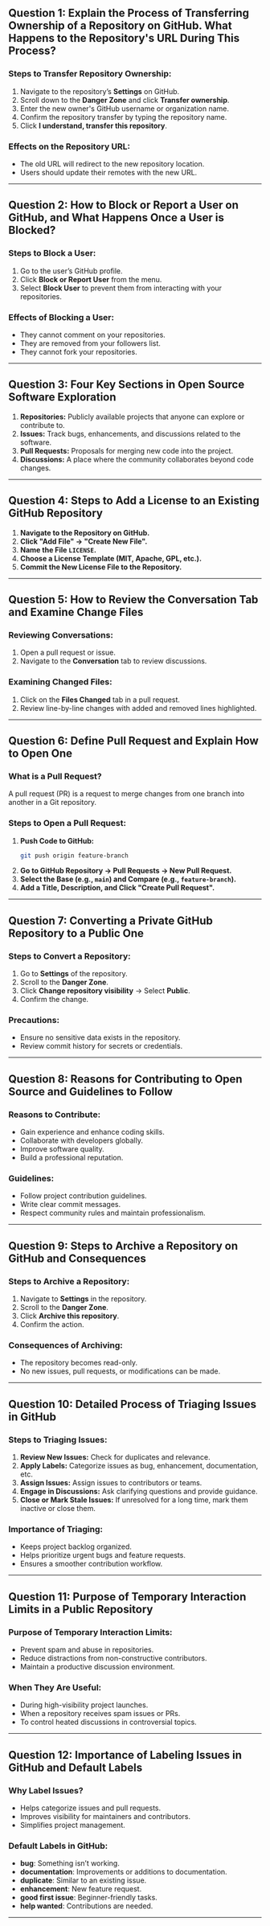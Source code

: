 ## Question 1: Explain the Process of Transferring Ownership of a Repository on GitHub. What Happens to the Repository's URL During This Process?

### **Steps to Transfer Repository Ownership:**
1. Navigate to the repository’s **Settings** on GitHub.
2. Scroll down to the **Danger Zone** and click **Transfer ownership**.
3. Enter the new owner's GitHub username or organization name.
4. Confirm the repository transfer by typing the repository name.
5. Click **I understand, transfer this repository**.

### **Effects on the Repository URL:**
- The old URL will redirect to the new repository location.
- Users should update their remotes with the new URL.

---

## Question 2: How to Block or Report a User on GitHub, and What Happens Once a User is Blocked?

### **Steps to Block a User:**
1. Go to the user’s GitHub profile.
2. Click **Block or Report User** from the menu.
3. Select **Block User** to prevent them from interacting with your repositories.

### **Effects of Blocking a User:**
- They cannot comment on your repositories.
- They are removed from your followers list.
- They cannot fork your repositories.

---

## Question 3: Four Key Sections in Open Source Software Exploration

1. **Repositories:** Publicly available projects that anyone can explore or contribute to.
2. **Issues:** Track bugs, enhancements, and discussions related to the software.
3. **Pull Requests:** Proposals for merging new code into the project.
4. **Discussions:** A place where the community collaborates beyond code changes.

---

## Question 4: Steps to Add a License to an Existing GitHub Repository

1. **Navigate to the Repository on GitHub.**
2. **Click "Add File" → "Create New File".**
3. **Name the File `LICENSE`.**
4. **Choose a License Template (MIT, Apache, GPL, etc.).**
5. **Commit the New License File to the Repository.**

---

## Question 5: How to Review the Conversation Tab and Examine Change Files

### **Reviewing Conversations:**
1. Open a pull request or issue.
2. Navigate to the **Conversation** tab to review discussions.

### **Examining Changed Files:**
1. Click on the **Files Changed** tab in a pull request.
2. Review line-by-line changes with added and removed lines highlighted.

---

## Question 6: Define Pull Request and Explain How to Open One

### **What is a Pull Request?**
A pull request (PR) is a request to merge changes from one branch into another in a Git repository.

### **Steps to Open a Pull Request:**
1. **Push Code to GitHub:**
   ```bash
   git push origin feature-branch
   ```
2. **Go to GitHub Repository → Pull Requests → New Pull Request.**
3. **Select the Base (e.g., `main`) and Compare (e.g., `feature-branch`).**
4. **Add a Title, Description, and Click "Create Pull Request".**

---

## Question 7: Converting a Private GitHub Repository to a Public One

### **Steps to Convert a Repository:**
1. Go to **Settings** of the repository.
2. Scroll to the **Danger Zone**.
3. Click **Change repository visibility** → Select **Public**.
4. Confirm the change.

### **Precautions:**
- Ensure no sensitive data exists in the repository.
- Review commit history for secrets or credentials.

---

## Question 8: Reasons for Contributing to Open Source and Guidelines to Follow

### **Reasons to Contribute:**
- Gain experience and enhance coding skills.
- Collaborate with developers globally.
- Improve software quality.
- Build a professional reputation.

### **Guidelines:**
- Follow project contribution guidelines.
- Write clear commit messages.
- Respect community rules and maintain professionalism.

---

## Question 9: Steps to Archive a Repository on GitHub and Consequences

### **Steps to Archive a Repository:**
1. Navigate to **Settings** in the repository.
2. Scroll to the **Danger Zone**.
3. Click **Archive this repository**.
4. Confirm the action.

### **Consequences of Archiving:**
- The repository becomes read-only.
- No new issues, pull requests, or modifications can be made.

---

## Question 10: Detailed Process of Triaging Issues in GitHub

### **Steps to Triaging Issues:**
1. **Review New Issues:** Check for duplicates and relevance.
2. **Apply Labels:** Categorize issues as bug, enhancement, documentation, etc.
3. **Assign Issues:** Assign issues to contributors or teams.
4. **Engage in Discussions:** Ask clarifying questions and provide guidance.
5. **Close or Mark Stale Issues:** If unresolved for a long time, mark them inactive or close them.

### **Importance of Triaging:**
- Keeps project backlog organized.
- Helps prioritize urgent bugs and feature requests.
- Ensures a smoother contribution workflow.

---

## Question 11: Purpose of Temporary Interaction Limits in a Public Repository

### **Purpose of Temporary Interaction Limits:**
- Prevent spam and abuse in repositories.
- Reduce distractions from non-constructive contributors.
- Maintain a productive discussion environment.

### **When They Are Useful:**
- During high-visibility project launches.
- When a repository receives spam issues or PRs.
- To control heated discussions in controversial topics.

---

## Question 12: Importance of Labeling Issues in GitHub and Default Labels

### **Why Label Issues?**
- Helps categorize issues and pull requests.
- Improves visibility for maintainers and contributors.
- Simplifies project management.

### **Default Labels in GitHub:**
- **bug**: Something isn’t working.
- **documentation**: Improvements or additions to documentation.
- **duplicate**: Similar to an existing issue.
- **enhancement**: New feature request.
- **good first issue**: Beginner-friendly tasks.
- **help wanted**: Contributions are needed.

---
